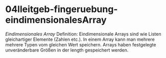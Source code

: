 # 04lleitgeb-fingeruebung-eindimensionalesArray

*Eindimensionales Array*
Definition: Eindimensionale Arrays sind wie Listen gleichartiger Elemente (Zahlen etc.). In einem Array kann man mehrere mehrere Typen vom gleichen Wert speichern.
Arrays haben festgelegte unveränderbare Größen in der length gespeichert werden.
